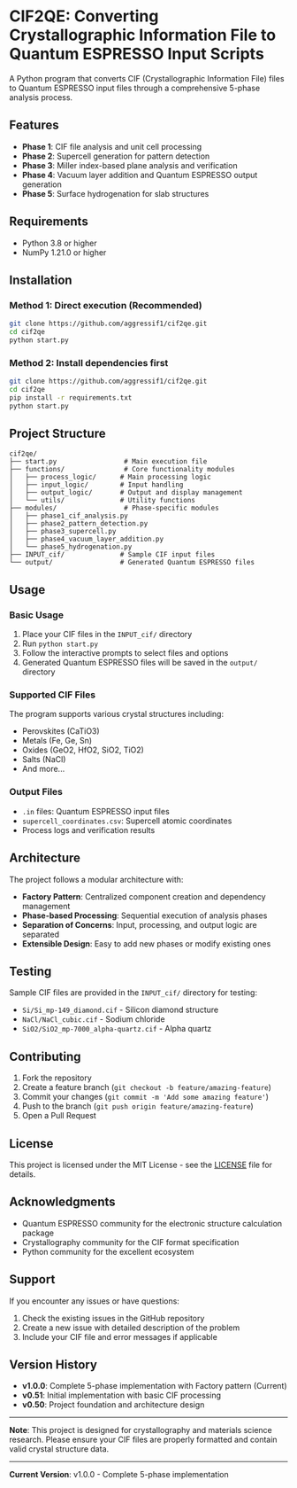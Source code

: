 # CIF2QE: Converting Crystallographic Information File to Quantum ESPRESSO Input Scripts

A Python program that converts CIF (Crystallographic Information File) files to Quantum ESPRESSO input files through a comprehensive 5-phase analysis process.

## Features

- **Phase 1**: CIF file analysis and unit cell processing
- **Phase 2**: Supercell generation for pattern detection
- **Phase 3**: Miller index-based plane analysis and verification
- **Phase 4**: Vacuum layer addition and Quantum ESPRESSO output generation
- **Phase 5**: Surface hydrogenation for slab structures

## Requirements

- Python 3.8 or higher
- NumPy 1.21.0 or higher

## Installation

### Method 1: Direct execution (Recommended)
```bash
git clone https://github.com/aggressif1/cif2qe.git
cd cif2qe
python start.py
```

### Method 2: Install dependencies first
```bash
git clone https://github.com/aggressif1/cif2qe.git
cd cif2qe
pip install -r requirements.txt
python start.py
```

## Project Structure

```
cif2qe/
├── start.py                 # Main execution file
├── functions/               # Core functionality modules
│   ├── process_logic/      # Main processing logic
│   ├── input_logic/        # Input handling
│   ├── output_logic/       # Output and display management
│   └── utils/              # Utility functions
├── modules/                 # Phase-specific modules
│   ├── phase1_cif_analysis.py
│   ├── phase2_pattern_detection.py
│   ├── phase3_supercell.py
│   ├── phase4_vacuum_layer_addition.py
│   └── phase5_hydrogenation.py
├── INPUT_cif/              # Sample CIF input files
└── output/                 # Generated Quantum ESPRESSO files
```

## Usage

### Basic Usage
1. Place your CIF files in the `INPUT_cif/` directory
2. Run `python start.py`
3. Follow the interactive prompts to select files and options
4. Generated Quantum ESPRESSO files will be saved in the `output/` directory

### Supported CIF Files
The program supports various crystal structures including:
- Perovskites (CaTiO3)
- Metals (Fe, Ge, Sn)
- Oxides (GeO2, HfO2, SiO2, TiO2)
- Salts (NaCl)
- And more...

### Output Files
- `.in` files: Quantum ESPRESSO input files
- `supercell_coordinates.csv`: Supercell atomic coordinates
- Process logs and verification results

## Architecture

The project follows a modular architecture with:
- **Factory Pattern**: Centralized component creation and dependency management
- **Phase-based Processing**: Sequential execution of analysis phases
- **Separation of Concerns**: Input, processing, and output logic are separated
- **Extensible Design**: Easy to add new phases or modify existing ones

## Testing

Sample CIF files are provided in the `INPUT_cif/` directory for testing:
- `Si/Si_mp-149_diamond.cif` - Silicon diamond structure
- `NaCl/NaCl_cubic.cif` - Sodium chloride
- `SiO2/SiO2_mp-7000_alpha-quartz.cif` - Alpha quartz

## Contributing

1. Fork the repository
2. Create a feature branch (`git checkout -b feature/amazing-feature`)
3. Commit your changes (`git commit -m 'Add some amazing feature'`)
4. Push to the branch (`git push origin feature/amazing-feature`)
5. Open a Pull Request

## License

This project is licensed under the MIT License - see the [LICENSE](LICENSE) file for details.

## Acknowledgments

- Quantum ESPRESSO community for the electronic structure calculation package
- Crystallography community for the CIF format specification
- Python community for the excellent ecosystem

## Support

If you encounter any issues or have questions:
1. Check the existing issues in the GitHub repository
2. Create a new issue with detailed description of the problem
3. Include your CIF file and error messages if applicable

## Version History

- **v1.0.0**: Complete 5-phase implementation with Factory pattern (Current)
- **v0.51**: Initial implementation with basic CIF processing
- **v0.50**: Project foundation and architecture design

---

**Note**: This project is designed for crystallography and materials science research. Please ensure your CIF files are properly formatted and contain valid crystal structure data.

---

**Current Version**: v1.0.0 - Complete 5-phase implementation
